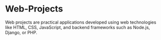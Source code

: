 # Web-Projects
Web projects are practical applications developed using web technologies like HTML, CSS, JavaScript, and backend frameworks such as Node.js, Django, or PHP. 
